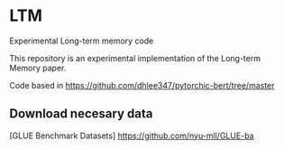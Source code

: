 # LTM
Experimental Long-term memory code

This repository is an experimental implementation of the Long-term Memory paper.


Code based in https://github.com/dhlee347/pytorchic-bert/tree/master

Download necesary data
-------------------------------------

[GLUE Benchmark Datasets] https://github.com/nyu-mll/GLUE-ba
